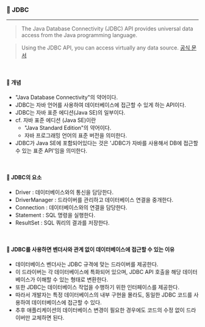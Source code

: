 ### 🔶 JDBC

---

> The Java Database Connectivity (JDBC) API provides universal data access from the Java programming language.

> Using the JDBC API, you can access virtually any data source. [공식 문서](https://docs.oracle.com/javase/8/docs/technotes/guides/jdbc/)

<br>

#### 🔸 개념
- "Java Database Connectivity"의 약어이다.
- JDBC는 자바 언어를 사용하여 데이터베이스에 접근할 수 있게 하는 API이다.
- JDBC는 자바 표준 에디션(Java SE)의 일부이다.
- cf. 자바 표준 에디션 (Java SE)이란
  - "Java Standard Edition"의 약어이다.
  - 자바 프로그래밍 언어의 표준 버전을 의미한다.
- JDBC가 Java SE에 포함되어있다는 것은 'JDBC가 자바를 사용해서 DB에 접근할 수 있는 표준 API'임을 의미한다.

<br>

#### 🔸 JDBC의 요소
- Driver : 데이터베이스와의 통신을 담당한다.
- DriverManager : 드라이버를 관리하고 데이터베이스 연결을 중개한다.
- Connection : 데이터베이스와의 연결을 담당한다.
- Statement : SQL 명령을 실행한다.
- ResultSet : SQL 쿼리의 결과를 저장한다.

<br>

#### 🔸 JDBC를 사용하면 벤더사와 관계 없이 데이터베이스에 접근할 수 있는 이유
- 데이터베이스 벤더사는 JDBC 규격에 맞는 드라이버를 제공한다.
- 이 드라이버는 각 데이터베이스에 특화되어 있으며, JDBC API 호출을 해당 데이터베이스가 이해할 수 있는 형태로 변환한다.
- 또한 JDBC는 데이터베이스 작업을 수행하기 위한 인터페이스를 제공한다.
- 따라서 개발자는 특정 데이터베이스의 내부 구현을 몰라도, 동일한 JDBC 코드를 사용하여 데이터베이스에 접근할 수 있다.
- 추후 애플리케이션의 데이터베이스 변경이 필요한 경우에도 코드의 수정 없이 드라이버만 교체하면 된다.
